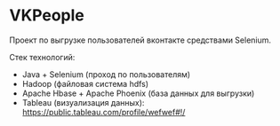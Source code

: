 # VKPeople

Проект по выгрузке пользователей вконтакте средствами Selenium.

Стек технологий:
* Java + Selenium (проход по пользователям)
* Hadoop (файловая система hdfs)
* Apache Hbase + Apache Phoenix (база данных для выгрузки)
* Tableau (визуализация данных): https://public.tableau.com/profile/wefwef#!/
